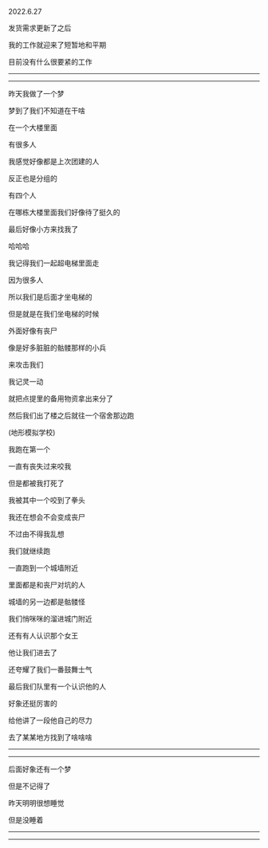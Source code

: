 2022.6.27

发货需求更新了之后

我的工作就迎来了短暂地和平期

目前没有什么很要紧的工作

------

------

昨天我做了一个梦

梦到了我们不知道在干啥

在一个大楼里面

有很多人

我感觉好像都是上次团建的人

反正也是分组的

有四个人

在哪栋大楼里面我们好像待了挺久的

最后好像小方来找我了

哈哈哈

我记得我们一起超电梯里面走

因为很多人

所以我们是后面才坐电梯的

但是就是在我们坐电梯的时候

外面好像有丧尸

像是好多脏脏的骷髅那样的小兵

来攻击我们

我记灵一动

就把点提里的备用物资拿出来分了

然后我们出了楼之后就往一个宿舍那边跑

(地形模拟学校)

我跑在第一个

一直有丧失过来咬我

但是都被我打死了

我被其中一个咬到了拳头

我还在想会不会变成丧尸

不过由不得我乱想

我们就继续跑

一直跑到一个城墙附近

里面都是和丧尸对坑的人

城墙的另一边都是骷髅怪

我们悄咪咪的溜进城门附近

还有有人认识那个女王

他让我们进去了

还夸耀了我们一番鼓舞士气

最后我们队里有一个认识他的人

好象还挺厉害的

给他讲了一段他自己的尽力

去了某某地方找到了啥啥啥

-------

-------

后面好象还有一个梦

但是不记得了

昨天明明很想睡觉

但是没睡着

------

----------

